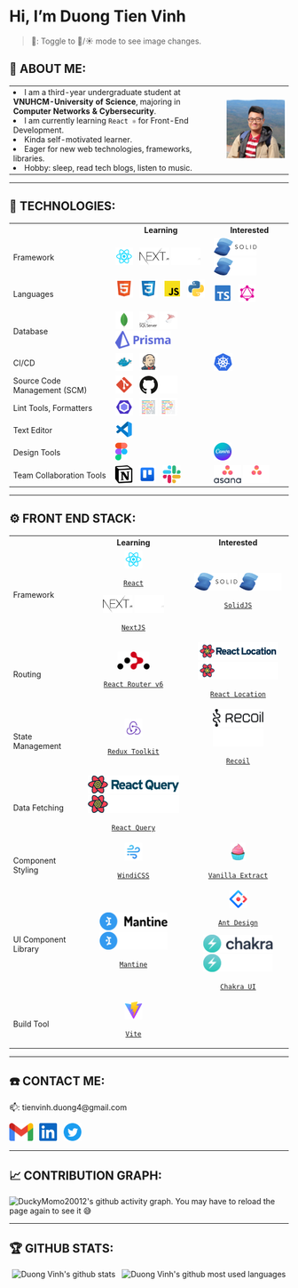 # Hi, I’m Duong Tien Vinh

> 🔮: Toggle to 🌙/☀️ mode to see image changes.

## 🦄 ABOUT ME:

<table>
    <tr>
        <td>
            <li>
                I am a third-year undergraduate student at <b>VNUHCM-University of Science</b>, majoring in <b>Computer Networks & Cybersecurity</b>.
            </li>
            <li>
                I am currently learning <code>React ⚛️</code> for Front-End Development.
            </li>
            <li>
                Kinda self-motivated learner.
            </li>
            <li>
                Eager for new web technologies, frameworks, libraries.
            </li>
            <li>
                Hobby: sleep, read tech blogs, listen to music.
            </li>
        </td>
        <td>
            <img src="./assets/avatar.jpg" width="300px" alt="Duong Vinh avatar" title="Hi, nice to meet you! 🤖"/>
        </td>
    </tr>
</table>

---

## 🤖 TECHNOLOGIES:

<table>
    <tr>
        <th></th>
        <th>Learning</th>
        <th>Interested</th>
    </tr>
    <tr>
        <td>Framework</td>
        <td>
            <img src="./assets/file_type_reactjs.svg" height="32px" alt="reactjs" title="React JS"/>
            &nbsp;
            <img src="./assets/nextjs_logo.svg#gh-light-mode-only" height="32px" alt="nextjs" title="Next JS"/>
            <img src="./assets/nextjs_logo_white.svg#gh-dark-mode-only" height="32px" alt="nextjs" title="Next JS"/>
            &nbsp;
        </td>
        <td>
            <img src="./assets/solidjs_logo.svg#gh-light-mode-only" height="32px" alt="solidjs" title="Solid JS"/>
            <img src="./assets/solidjs_logo_white.svg#gh-dark-mode-only" height="32px" alt="solidjs" title="Solid JS"/>
            &nbsp;
        </td>
    </tr>
    <tr>
        <td>Languages</td>
        <td>
            <img src="./assets/file_type_html.svg" height="32px" alt="html" title="HTML"/>
            &nbsp;
            <img src="./assets/file_type_css.svg" height="32px" alt="css" title="CSS"/>
            &nbsp;
            <img src="./assets/file_type_js_official.svg" height="32px" alt="javascript" title="Javascript"/>
            &nbsp;
            <img src="./assets/file_type_python.svg" height="32px" alt="python" title="Python"/>
            &nbsp;
        </td>
        <td>
            <img src="./assets/file_type_typescript_official.svg" height="32px" alt="typescript" title="Typescript"/>
            &nbsp;
            <img src="./assets/file_type_graphql.svg" height="32px" alt="graphql" title="GraphQL"/>
            &nbsp;
        </td>
    </tr>
    <tr>
        <td>Database</td>
        <td>
            <img src="./assets/file_type_mongo.svg" height="32px" alt="mongodb" title="MongoDB"/>
            &nbsp;
            <img src="./assets/sql_server_logo.svg#gh-light-mode-only" height="32px" alt="sql_server" title="SQL Server"/>
            <img src="./assets/sql_server_logo_white.svg#gh-dark-mode-only" height="32px" alt="sql_server" title="SQL Server"/>
            &nbsp;
            <img src="./assets/prisma_logo.svg" height="32px" alt="prisma" title="Prisma"/>
            &nbsp;
        </td>
        <td>
        </td>
    </tr>
    <tr>
        <td>CI/CD</td>
        <td>
            <img src="./assets/file_type_docker.svg" height="32px" alt="dockerfile" title="Docker"/>
            &nbsp;
            <img src="./assets/file_type_jenkins.svg" height="32px" alt="jenkinsfile" title="Jenkins"/>
            &nbsp;
        </td>
        <td>
            <img src="./assets/kubernetes_logo.svg" height="32px" alt="kubernetes" title="Kubernetes"/>
            &nbsp;
        </td>
    </tr>
    <tr>
        <td>Source Code Management (SCM)</td>
        <td>
            <img src="./assets/file_type_git.svg" height="32px" alt="git" title="Git"/>
            &nbsp;
            <img src="./assets/github_logo.svg#gh-light-mode-only" height="32px" alt="github" title="Github"/>
            <img src="./assets/github_logo_white.svg#gh-dark-mode-only" height="32px" alt="github" title="Github"/>
            &nbsp;
        </td>
        <td>
        </td>
    </tr>
    <tr>
        <td>Lint Tools, Formatters</td>
        <td>
            <img src="./assets/file_type_eslint.svg" height="32px" alt="eslint" title="ESLint"/>
            &nbsp;
            <img src="./assets/file_type_prettier.svg#gh-light-mode-only" height="32px" alt="prettier" title="Prettier"/>
            <img src="./assets/file_type_light_prettier.svg#gh-dark-mode-only" height="32px" alt="prettier" title="Prettier"/>
            &nbsp;
        </td>
        <td>
        </td>
    </tr>
    <tr>
        <td>Text Editor</td>
        <td>
            <img src="./assets/file_type_vscode.svg" height="32px" alt="vscode" title="VSCode"/>
            &nbsp;
        </td>
        <td>
        </td>
    </tr>
    <tr>
        <td>Design Tools</td>
        <td>
            <img src="./assets/figma_logo.svg" height="32px" alt="figma" title="Figma"/>
            &nbsp;
        </td>
        <td>
            <img src="./assets/canva_logo.png" height="32px" alt="canva" title="Canva"/>
            &nbsp;
        </td>
    </tr>
    <tr>
        <td>Team Collaboration Tools</td>
        <td>
            <img src="./assets/notion_logo.svg" height="32px" alt="notion" title="Notion"/>
            &nbsp;
            <img src="./assets/trello_logo.svg" height="32px" alt="trello" title="Trello"/>
            &nbsp;
            <img src="./assets/slack_logo.svg" height="32px" alt="slack" title="Slack"/>
            &nbsp;
        </td>
        <td>
            <img src="./assets/asana_logo.svg#gh-light-mode-only" height="32px" alt="asana" title="Asana"/>
            <img src="./assets/asana_logo_white.svg#gh-dark-mode-only" height="32px" alt="asana" title="Asana"/>
            &nbsp;
        </td>
    </tr>
</table>

---

## ⚙️ FRONT END STACK:

<table>
    <tr>
        <th></th>
        <th><div align="center">Learning</div></th>
        <th><div align="center">Interested</div></th>
    </tr>
    <tr>
        <td>Framework</td>
        <td align="center">
            <img src="./assets/file_type_reactjs.svg" height="32px" alt="reactjs" title="React JS"/>
            <p align="center"><code><a href="https://reactjs.org/">React</a></code></p>
            <img src="./assets/nextjs_logo.svg#gh-light-mode-only" height="32px" alt="nextjs" title="Next JS"/>
            <img src="./assets/nextjs_logo_white.svg#gh-dark-mode-only" height="32px" alt="nextjs" title="Next JS"/>
            <p align="center"><code><a href="https://nextjs.org/">NextJS</a></code></p>
        </td>
        <td align="center">
            <img src="./assets/solidjs_logo.svg#gh-light-mode-only" height="32px" alt="solidjs" title="Solid JS"/>
            <img src="./assets/solidjs_logo_white.svg#gh-dark-mode-only" height="32px" alt="solidjs" title="Solid JS"/>
            <p align="center"><code><a href="https://www.solidjs.com/">SolidJS</a></code></p>
        </td>
    </tr>
    <tr>
        <td>Routing</td>
        <td align="center">
            <img src="./assets/react_router_logo.svg" height="32px" alt="react_router" title="React Router v6"/>
            <p align="center"><code><a href="https://reactrouter.com/docs/en/v6">React Router v6</a></code></p>
        </td>
        <td align="center">
            <img src="./assets/react_location_logo.svg#gh-light-mode-only" height="32px" alt="react_location" title="React Location"/>
            <img src="./assets/react_location_logo_white.svg#gh-dark-mode-only" height="32px" alt="react_location" title="React Location"/>
            <p align="center"><code><a href="https://react-location.tanstack.com/">React Location</a></code></p>
        </td>
    </tr>
    <tr>
        <td>State Management</td>
        <td align="center">
            <img src="./assets/redux_logo.svg" height="32px" alt="redux" title="Redux Toolkit"/>
            <p align="center"><code><a href="https://redux-toolkit.js.org/">Redux Toolkit</a></code></p>
        </td>
        <td align="center">
            <img src="./assets/recoil_logo.svg#gh-light-mode-only" height="32px" alt="recoil" title="Recoil"/>
            <img src="./assets/recoil_logo_white.svg#gh-dark-mode-only" height="32px" alt="recoil" title="Recoil"/>
            <p align="center"><code><a href="https://recoiljs.org/">Recoil</a></code></p>
        </td>
    </tr>
    <tr>
        <td>Data Fetching</td>
        <td align="center">
            <img src="./assets/react_query_logo.svg#gh-light-mode-only" height="32px" alt="react_query" title="React Query"/>
            <img src="./assets/react_query_logo_white.svg#gh-dark-mode-only" height="32px" alt="react_query" title="React Query"/>
            <p align="center"><code><a href="https://react-query.tanstack.com/">React Query</a></code></p>
        </td>
        <td align="center">
        </td>
    </tr>
    <tr>
        <td>Component Styling</td>
        <td align="center">
            <img src="./assets/windi_css_logo.svg" height="32px" alt="windicss" title="WindiCSS"/>
            <p align="center"><code><a href="https://windicss.org/">WindiCSS</a></code></p>
        </td>
        <td align="center">
            <img src="./assets/vanilla_extract_logo.svg" height="32px" alt="vanilla_extract" title="Vanilla Extract"/>
            <p align="center"><code><a href="https://vanilla-extract.style/">Vanilla Extract</a></code></p>
        </td>
    </tr>
    <tr>
        <td>UI Component Library</td>
        <td align="center">
            <img src="./assets/mantine_logo.svg#gh-light-mode-only" height="32px" alt="mantine" title="Mantine"/>
            <img src="./assets/mantine_logo_white.svg#gh-dark-mode-only" height="32px" alt="mantine" title="Mantine"/>
            <p align="center"><code><a href="https://mantine.dev/">Mantine</a></code></p>
        </td>
        <td align="center">
            <img src="./assets/ant_design_logo.svg" height="32px" alt="ant_design" title="Ant Design"/>
            <p align="center"><code><a href="https://ant.design/">Ant Design</a></code></p>
            <img src="./assets/chakra_logo.svg#gh-light-mode-only" height="32px" alt="chakra" title="Chakra UI"/>
            <img src="./assets/chakra_logo_white.svg#gh-dark-mode-only" height="32px" alt="chakra" title="Chakra UI"/>
            <p align="center"><code><a href="https://chakra-ui.com/">Chakra UI</a></code></p>
        </td>
    </tr>
    <tr>
        <td>Build Tool</td>
        <td align="center">
            <img src="./assets/vite_logo.svg" height="32px" alt="vite" title="Vite"/>
            <p align="center"><code><a href="https://vitejs.dev/">Vite</a></code></p>
        </td>
        <td align="center">
        </td>
    </tr>
</table>

---

## ☎️ CONTACT ME:

<p>📫: tienvinh.duong4@gmail.com</p>
<a href="mailto:tienvinh.duong4@gmail.com"><img src="./assets/gmail_logo.svg" height="32px" alt="gmail" title="Mail me"/></a>
&nbsp;
<a href="https://www.linkedin.com/in/duong-tien-vinh"><img src="./assets/linkedin_logo.svg" height="32px" alt="linkedin" title="My LinkedIn profile"/></a>
&nbsp;
<a href="https://twitter.com/duckymomo20012"><img src="./assets/twitter_logo.svg" height="32px" alt="twitter" title="My Twitter account"/></a>

---

## 📈 CONTRIBUTION GRAPH:

<!-- Light Mode:
- bg_color= #504945
- color= #D4BE98
- line= #7DA3A3
- point= #EA6962

Dark Mode:
- bg_color= #46464E
- color= #E4E1E6
- line= #B9C3FF
- point= #E5BAD7 -->

<img
src="https://duckymomo20012-activity-graph.herokuapp.com/graph?username=DuckyMomo20012&bg_color=46464E&color=E4E1E6&line=B9C3FF&point=E5BAD7&area=true&hide_border=true"
alt="DuckyMomo20012's github activity graph. You may have to reload the page again to see it
😅" title="My recent Github activities"/>

---

## 🏆 GITHUB STATS:

<!-- Light Mode:
- title_color= #D4BE98
- text_color= #7DA3A3
- icon_color= #EA6962
- bg_color= #504945

Dark Mode:
- title_color= #B9C3FF
- text_color= #C6C5CF
- icon_color= #E5BAD7
- bg_color= #46464E

Top Languages config:
- layout=compact
- langs_count=10 -->

<p align="center">
    <img align="top" width="50%" src="https://github-readme-stats.vercel.app/api?username=DuckyMomo20012&show_icons=true&title_color=B9C3FF&text_color=C6C5CF&icon_color=E5BAD7&bg_color=46464E" alt="Duong Vinh's github stats" title="My statistics"/>
    &nbsp;
    <img align="top" width="40%" src="https://github-readme-stats.vercel.app/api/top-langs/?username=DuckyMomo20012&layout=compact&langs_count=10&&title_color=B9C3FF&text_color=C6C5CF&icon_color=E5BAD7&bg_color=46464E" alt="Duong Vinh's github most used languages" title="My most used languages"/>
</p>
